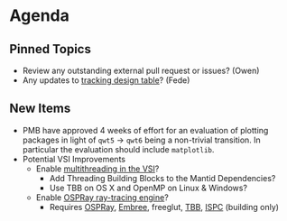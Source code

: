 Agenda
======

Pinned Topics
-------------
* Review any outstanding external pull request or issues? (Owen)
* Any updates to [tracking design table](https://github.com/mantidproject/documents/blob/master/Project-Management/TechnicalSteeringCommittee/reports/TSC-TrackingDesignProposals.md)? (Fede)

New Items
---------

* PMB have approved 4 weeks of effort for an evaluation of plotting packages in light of `qwt5` -> `qwt6` being a non-trivial transition. In particular the evaluation should include `matplotlib`.
* Potential VSI Improvements
  * Enable [multithreading in the VSI](https://blog.kitware.com/simple-parallel-computing-with-vtksmptools/)? 
    * Add Threading Building Blocks to the Mantid Dependencies?
    * Use TBB on OS X and OpenMP on Linux & Windows?
  * Enable [OSPRay ray-tracing engine](https://blog.kitware.com/kitware-brings-ray-tracing-to-the-visualization-toolkit/)?
    * Requires [OSPRay](http://www.ospray.org/), [Embree](https://embree.github.io/), freeglut, [TBB](https://www.threadingbuildingblocks.org/), [ISPC](https://ispc.github.io/) (building only)
